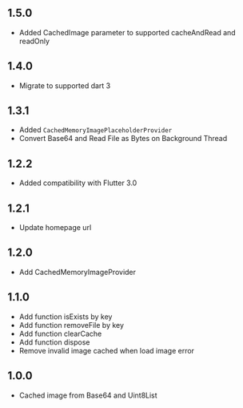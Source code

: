 ## 1.5.0

* Added CachedImage parameter to supported cacheAndRead and readOnly

## 1.4.0

* Migrate to supported dart 3

## 1.3.1

* Added `CachedMemoryImagePlaceholderProvider`
* Convert Base64 and Read File as Bytes on Background Thread

## 1.2.2

* Added compatibility with Flutter 3.0

## 1.2.1

* Update homepage url

## 1.2.0

* Add CachedMemoryImageProvider

## 1.1.0

* Add function isExists by key
* Add function removeFile by key
* Add function clearCache
* Add function dispose
* Remove invalid image cached when load image error

## 1.0.0

* Cached image from Base64 and Uint8List
